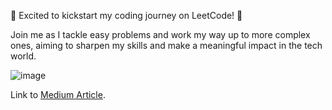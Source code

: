 🌟 Excited to kickstart my coding journey on LeetCode! 🚀

Join me as I tackle easy problems and work my way up to more complex ones, aiming to sharpen my skills and make a meaningful impact in the tech world.

![image](https://github.com/riteshakya037/leet-code-solutions/assets/9533579/6f4d5d7a-7fd7-4a46-8b39-2380355aff60)

Link to [Medium Article](https://www.riteshakya.com.np/posts/a-leetcode-daily-series-introduction).
